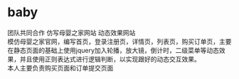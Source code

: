 # baby
团队共同合作 仿写母婴之家网站 动态效果网站<br />
模仿母婴之家官网，编写首页，登录注册页，详情页，列表页，购买订单页，主要在静态页面的基础上使用jquery加入轮播，放大镜，倒计时，二级菜单等动态效果，并且使用正则表达式进行逻辑判断，以实现跟好的动态交互效果。<br />本人主要负责购买页面和订单提交页面
